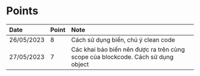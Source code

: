 # Points

| Date  |Point   |Note|
|:---|:---|:---|
|26/05/2023|8|Cách sử dụng biến, chú ý clean code|
|27/05/2023|7|Các khai báo biến nên được ra trên cùng scope của blockcode. Cách sử dụng object|
